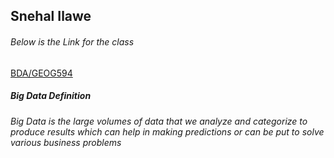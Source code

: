 
## Snehal Ilawe

###### Below is the Link for the class
[BDA/GEOG594](https://blackboard.sdsu.edu/webapps/blackboard/execute/announcement?method=search&context=course_entry&course_id=_348617_1&handle=announcements_entry&mode=view)

##### Big Data Definition
*Big Data is the large volumes of data that we analyze and categorize to produce results which can help in making predictions or can be put to solve various business problems*
